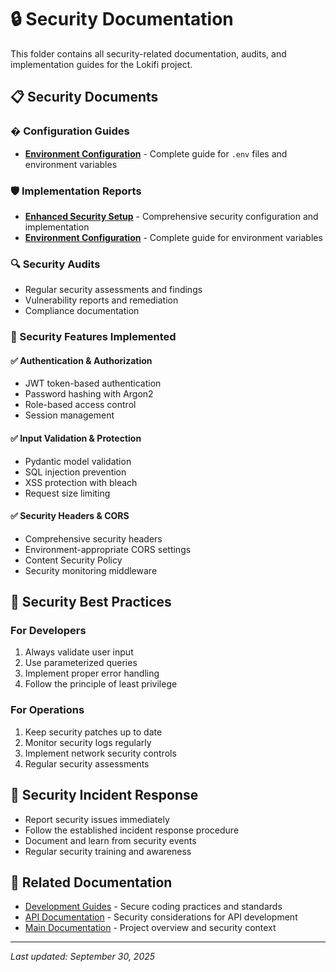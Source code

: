 # 🔒 Security Documentation

This folder contains all security-related documentation, audits, and implementation guides for the Lokifi project.

## 📋 Security Documents

### � Configuration Guides
- **[Environment Configuration](./ENVIRONMENT_CONFIGURATION.md)** - Complete guide for `.env` files and environment variables

### 🛡️ Implementation Reports
- **[Enhanced Security Setup](./ENHANCED_SECURITY_SETUP.md)** - Comprehensive security configuration and implementation
- **[Environment Configuration](./ENVIRONMENT_CONFIGURATION.md)** - Complete guide for environment variables

### 🔍 Security Audits
- Regular security assessments and findings
- Vulnerability reports and remediation
- Compliance documentation

### 🎯 Security Features Implemented

#### ✅ Authentication & Authorization
- JWT token-based authentication
- Password hashing with Argon2
- Role-based access control
- Session management

#### ✅ Input Validation & Protection
- Pydantic model validation
- SQL injection prevention
- XSS protection with bleach
- Request size limiting

#### ✅ Security Headers & CORS
- Comprehensive security headers
- Environment-appropriate CORS settings
- Content Security Policy
- Security monitoring middleware

## 🔧 Security Best Practices

### For Developers
1. Always validate user input
2. Use parameterized queries
3. Implement proper error handling
4. Follow the principle of least privilege

### For Operations
1. Keep security patches up to date
2. Monitor security logs regularly
3. Implement network security controls
4. Regular security assessments

## 🚨 Security Incident Response
- Report security issues immediately
- Follow the established incident response procedure
- Document and learn from security events
- Regular security training and awareness

## 🔗 Related Documentation
- [Development Guides](../guides/) - Secure coding practices and standards
- [API Documentation](../api/) - Security considerations for API development
- [Main Documentation](../README.md) - Project overview and security context

---
*Last updated: September 30, 2025*
